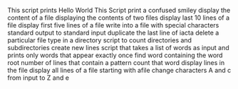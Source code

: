 This script prints Hello World
This Script print a confused smiley
display the content of a file
displaying the contents of two files
display last 10 lines of a file
display first five lines of a file
write into a file with special characters
standard output to standard input
duplicate the last line of iacta
delete a particular file type in a directory
script to count directories and subdirectories
create new lines
script that takes a list of words as input and prints only words that appear exactly once
find word containing the word root
number of lines that contain a pattern
count that word
display lines in the file
display all lines of a file starting with afile
change characters A and c from input to Z and e
